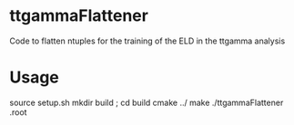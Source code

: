 # ttgammaFlattener
Code to flatten ntuples for the training of the ELD in the ttgamma analysis

# Usage
source setup.sh
mkdir build ; cd build
cmake ../
make 
./ttgammaFlattener <someinput>.root
